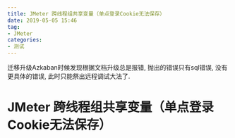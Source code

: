 ```yaml
---
title: JMeter 跨线程组共享变量（单点登录Cookie无法保存）
date: 2019-05-05 15:46
tag: 
- JMeter
categories:
- 测试
---
```

迁移升级Azkaban时候发现根据文档升级总是报错, 抛出的错误只有sql错误, 没有更具体的错误, 此时只能祭出远程调试大法了.
<!--more-->
# JMeter 跨线程组共享变量（单点登录Cookie无法保存）

<!--stackedit_data:
eyJoaXN0b3J5IjpbLTE3OTQwOTc3MTBdfQ==
-->